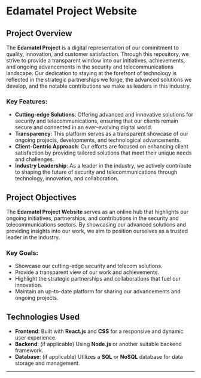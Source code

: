# Edamatel Project Website

## Project Overview

The **Edamatel Project** is a digital representation of our commitment to quality, innovation, and customer satisfaction. Through this repository, we strive to provide a transparent window into our initiatives, achievements, and ongoing advancements in the security and telecommunications landscape. Our dedication to staying at the forefront of technology is reflected in the strategic partnerships we forge, the advanced solutions we develop, and the notable contributions we make as leaders in this industry.

### Key Features:
- **Cutting-edge Solutions**: Offering advanced and innovative solutions for security and telecommunications, ensuring that our clients remain secure and connected in an ever-evolving digital world.
- **Transparency**: This platform serves as a transparent showcase of our ongoing projects, developments, and technological advancements.
- **Client-Centric Approach**: Our efforts are focused on enhancing client satisfaction by providing tailored solutions that meet their unique needs and challenges.
- **Industry Leadership**: As a leader in the industry, we actively contribute to shaping the future of security and telecommunications through technology, innovation, and collaboration.

## Project Objectives

The **Edamatel Project Website** serves as an online hub that highlights our ongoing initiatives, partnerships, and contributions in the security and telecommunications sectors. By showcasing our advanced solutions and providing insights into our work, we aim to position ourselves as a trusted leader in the industry.

### Key Goals:
- Showcase our cutting-edge security and telecom solutions.
- Provide a transparent view of our work and achievements.
- Highlight the strategic partnerships and collaborations that fuel our innovation.
- Maintain an up-to-date platform for sharing our advancements and ongoing projects.

## Technologies Used

- **Frontend**: Built with **React.js** and **CSS** for a responsive and dynamic user experience.
- **Backend**: (if applicable) Using **Node.js** or another suitable backend framework.
- **Database**: (if applicable) Utilizes a **SQL** or **NoSQL** database for data storage and management.

---
